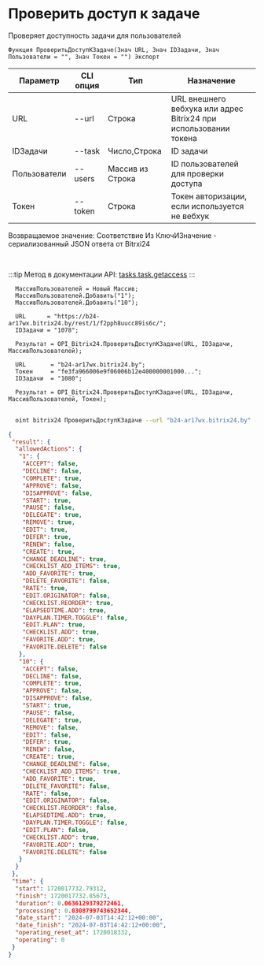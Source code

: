 ﻿---
sidebar_position: 20
---

# Проверить доступ к задаче
 Проверяет доступность задачи для пользователей



`Функция ПроверитьДоступКЗадаче(Знач URL, Знач IDЗадачи, Знач Пользователи = "", Знач Токен = "") Экспорт`

  | Параметр | CLI опция | Тип | Назначение |
  |-|-|-|-|
  | URL | --url | Строка | URL внешнего вебхука или адрес Bitrix24 при использовании токена |
  | IDЗадачи | --task | Число,Строка | ID задачи |
  | Пользователи | --users | Массив из Строка | ID пользователей для проверки доступа |
  | Токен | --token | Строка | Токен авторизации, если используется не вебхук |

  
  Возвращаемое значение:   Соответствие Из КлючИЗначение - сериализованный JSON ответа от Bitrxi24

<br/>

:::tip
Метод в документации API: [tasks.task.getaccess](https://dev.1c-bitrix.ru/rest_help/tasks/task/tasks/tasks_task_getaccess.php)
:::
<br/>


```bsl title="Пример кода"
  МассивПользователей = Новый Массив;
  МассивПользователей.Добавить("1");
  МассивПользователей.Добавить("10");
  
  URL      = "https://b24-ar17wx.bitrix24.by/rest/1/f2pph8uucc89is6c/";
  IDЗадачи = "1078";
  
  Результат = OPI_Bitrix24.ПроверитьДоступКЗадаче(URL, IDЗадачи, МассивПользователей);
  
  URL       = "b24-ar17wx.bitrix24.by";
  Токен     = "fe3fa966006e9f06006b12e400000001000...";
  IDЗадачи  = "1080";
  
  Результат = OPI_Bitrix24.ПроверитьДоступКЗадаче(URL, IDЗадачи, МассивПользователей, Токен);
```
	


```sh title="Пример команды CLI"
    
  oint bitrix24 ПроверитьДоступКЗадаче --url "b24-ar17wx.bitrix24.by" --task "502" --users %users% --token "56898d66006e9f06006b12e400000001000..."

```

```json title="Результат"
{
 "result": {
  "allowedActions": {
   "1": {
    "ACCEPT": false,
    "DECLINE": false,
    "COMPLETE": true,
    "APPROVE": false,
    "DISAPPROVE": false,
    "START": true,
    "PAUSE": false,
    "DELEGATE": true,
    "REMOVE": true,
    "EDIT": true,
    "DEFER": true,
    "RENEW": false,
    "CREATE": true,
    "CHANGE_DEADLINE": true,
    "CHECKLIST_ADD_ITEMS": true,
    "ADD_FAVORITE": true,
    "DELETE_FAVORITE": false,
    "RATE": true,
    "EDIT.ORIGINATOR": false,
    "CHECKLIST.REORDER": true,
    "ELAPSEDTIME.ADD": true,
    "DAYPLAN.TIMER.TOGGLE": false,
    "EDIT.PLAN": true,
    "CHECKLIST.ADD": true,
    "FAVORITE.ADD": true,
    "FAVORITE.DELETE": false
   },
   "10": {
    "ACCEPT": false,
    "DECLINE": false,
    "COMPLETE": true,
    "APPROVE": false,
    "DISAPPROVE": false,
    "START": true,
    "PAUSE": false,
    "DELEGATE": true,
    "REMOVE": false,
    "EDIT": false,
    "DEFER": true,
    "RENEW": false,
    "CREATE": true,
    "CHANGE_DEADLINE": false,
    "CHECKLIST_ADD_ITEMS": true,
    "ADD_FAVORITE": true,
    "DELETE_FAVORITE": false,
    "RATE": false,
    "EDIT.ORIGINATOR": false,
    "CHECKLIST.REORDER": false,
    "ELAPSEDTIME.ADD": true,
    "DAYPLAN.TIMER.TOGGLE": false,
    "EDIT.PLAN": false,
    "CHECKLIST.ADD": true,
    "FAVORITE.ADD": true,
    "FAVORITE.DELETE": false
   }
  }
 },
 "time": {
  "start": 1720017732.79312,
  "finish": 1720017732.85673,
  "duration": 0.0636129379272461,
  "processing": 0.0308799743652344,
  "date_start": "2024-07-03T14:42:12+00:00",
  "date_finish": "2024-07-03T14:42:12+00:00",
  "operating_reset_at": 1720018332,
  "operating": 0
 }
}
```
